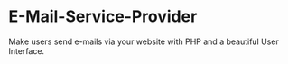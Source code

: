# E-Mail-Service-Provider
Make users send e-mails via your website with PHP and a beautiful User Interface.
